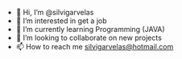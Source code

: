 - 👋 Hi, I’m @silvigarvelas
- 👀 I’m interested in get a job 
- 🌱 I’m currently learning Programming (JAVA)
- 💞️ I’m looking to collaborate on new projects
- 📫 How to reach me silvigarvelas@hotmail.com

<!---
silvigarvelas/silvigarvelas is a ✨ special ✨ repository because its `README.md` (this file) appears on your GitHub profile.
You can click the Preview link to take a look at your changes.
--->
